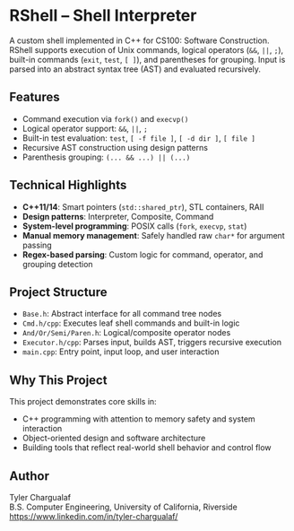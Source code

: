 

# RShell – Shell Interpreter

A custom shell implemented in C++ for CS100: Software Construction. RShell supports execution of Unix commands, logical operators (`&&`, `||`, `;`), built-in commands (`exit`, `test`, `[ ]`), and parentheses for grouping. Input is parsed into an abstract syntax tree (AST) and evaluated recursively.

## Features

- Command execution via `fork()` and `execvp()`
- Logical operator support: `&&`, `||`, `;`
- Built-in test evaluation: `test`, `[ -f file ]`, `[ -d dir ]`, `[ file ]`
- Recursive AST construction using design patterns
- Parenthesis grouping: `(... && ...) || (...)`

## Technical Highlights

- **C++11/14**: Smart pointers (`std::shared_ptr`), STL containers, RAII
- **Design patterns**: Interpreter, Composite, Command
- **System-level programming**: POSIX calls (`fork`, `execvp`, `stat`)
- **Manual memory management**: Safely handled raw `char*` for argument passing
- **Regex-based parsing**: Custom logic for command, operator, and grouping detection

## Project Structure

- `Base.h`: Abstract interface for all command tree nodes
- `Cmd.h/cpp`: Executes leaf shell commands and built-in logic
- `And/Or/Semi/Paren.h`: Logical/composite operator nodes
- `Executor.h/cpp`: Parses input, builds AST, triggers recursive execution
- `main.cpp`: Entry point, input loop, and user interaction

## Why This Project

This project demonstrates core skills in:

- C++ programming with attention to memory safety and system interaction
- Object-oriented design and software architecture
- Building tools that reflect real-world shell behavior and control flow

## Author

Tyler Chargualaf  
B.S. Computer Engineering, University of California, Riverside  
https://www.linkedin.com/in/tyler-chargualaf/